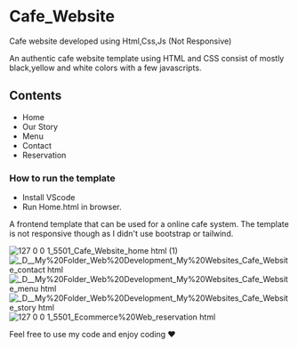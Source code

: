 # Cafe_Website
Cafe website developed using Html,Css,Js (Not Responsive)

An authentic cafe website template using HTML and CSS consist of mostly black,yellow and white colors with a few javascripts.

## Contents
- Home
- Our Story
- Menu
- Contact
- Reservation

### How to run the template
- Install VScode
- Run Home.html in browser.

A frontend template that can be used for a online cafe system. The template is not responsive though as I didn't use bootstrap or tailwind.

![127 0 0 1_5501_Cafe_Website_home html (1)](https://user-images.githubusercontent.com/95492327/227709785-91029c5a-91f9-4d75-88a5-cc56a672cb9e.png)
![_D__My%20Folder_Web%20Development_My%20Websites_Cafe_Website_contact html](https://user-images.githubusercontent.com/95492327/227709787-74ea05ee-1a4a-4520-a43a-ede48128b346.png)
![_D__My%20Folder_Web%20Development_My%20Websites_Cafe_Website_menu html](https://user-images.githubusercontent.com/95492327/227709788-a819a2fd-aeb2-4580-bb64-623f5ca9b505.png)
![_D__My%20Folder_Web%20Development_My%20Websites_Cafe_Website_story html](https://user-images.githubusercontent.com/95492327/227709789-9f3d4e87-9b4a-4d51-a650-adb0c79b725c.png)
![127 0 0 1_5501_Ecommerce%20Web_reservation html](https://github.com/Uncaught-TypeError/Cafe_Website/assets/95492327/d8856371-8ec4-4c23-bd2d-06a18fdf059a)

Feel free to use my code and enjoy coding ❤


